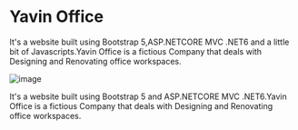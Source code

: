 # Yavin Office

It's a website built using Bootstrap 5,ASP.NETCORE MVC .NET6 and a little bit of Javascripts.Yavin Office is a fictious Company that deals with Designing and Renovating office workspaces.  

![image](https://github.com/FelixPatric/YavinOffice/assets/12664853/39fcb910-d0e9-48a3-8885-4130400cbb29)

It's a website built using Bootstrap 5 and ASP.NETCORE MVC .NET6.Yavin Office is a fictious Company that deals with Designing and Renovating office workspaces.  

